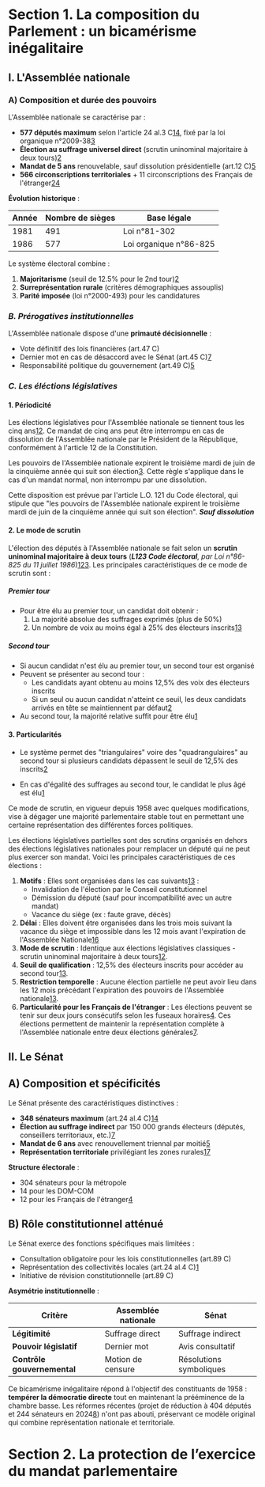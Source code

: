 # Section 1. La composition du Parlement : un bicamérisme inégalitaire

## I. L'Assemblée nationale

### A) Composition et durée des pouvoirs

L'Assemblée nationale se caractérise par :
- **577 députés maximum** selon l'article 24 al.3 C[1](https://www.legifrance.gouv.fr/codes/article_lc/LEGIARTI000019241014/)[4](https://fr.wikipedia.org/wiki/Article_24_de_la_Constitution_de_la_Cinqui%C3%A8me_R%C3%A9publique_fran%C3%A7aise), fixé par la loi organique n°2009-38[3](https://www.legifrance.gouv.fr/dossierlegislatif/JORFDOLE000019493946/)
- **Élection au suffrage universel direct** (scrutin uninominal majoritaire à deux tours)[2](https://www.elections.interieur.gouv.fr/comprendre-elections/pour-qui-je-vote/deputes)
- **Mandat de 5 ans** renouvelable, sauf dissolution présidentielle (art.12 C)[5](https://www.doc-du-juriste.com/blog/conseils-juridiques/conditions-exercice-mandats-parlementaires-25-09-2020.html)
- **566 circonscriptions territoriales** + 11 circonscriptions des Français de l'étranger[2](https://www.elections.interieur.gouv.fr/comprendre-elections/pour-qui-je-vote/deputes)[4](https://fr.wikipedia.org/wiki/Article_24_de_la_Constitution_de_la_Cinqui%C3%A8me_R%C3%A9publique_fran%C3%A7aise)

**Évolution historique** :

| Année | Nombre de sièges | Base légale            |
| ----- | ---------------- | ---------------------- |
| 1981  | 491              | Loi n°81-302           |
| 1986  | 577              | Loi organique n°86-825 |

Le système électoral combine :
1. **Majoritarisme** (seuil de 12.5% pour le 2nd tour)[2](https://www.elections.interieur.gouv.fr/comprendre-elections/pour-qui-je-vote/deputes)
2. **Surreprésentation rurale** (critères démographiques assouplis)
3. **Parité imposée** (loi n°2000-493) pour les candidatures

### ***B. Prérogatives institutionnelles***
L'Assemblée nationale dispose d'une **primauté décisionnelle** :
- Vote définitif des lois financières (art.47 C)
- Dernier mot en cas de désaccord avec le Sénat (art.45 C)[7](https://www.conseil-constitutionnel.fr/la-constitution)
- Responsabilité politique du gouvernement (art.49 C)[5](https://www.doc-du-juriste.com/blog/conseils-juridiques/conditions-exercice-mandats-parlementaires-25-09-2020.html)

### ***C. Les éléctions législatives***
#### 1. Périodicité
Les élections législatives pour l'Assemblée nationale se tiennent tous les cinq ans[1](https://www.aisne.gouv.fr/Actions-de-l-Etat/Elections/Elections-Legislatives-2024/Mode-de-scrutin)[2](https://fr.wikipedia.org/wiki/Assembl%C3%A9e_nationale_\(France\)). Ce mandat de cinq ans peut être interrompu en cas de dissolution de l'Assemblée nationale par le Président de la République, conformément à l'article 12 de la Constitution.

Les pouvoirs de l'Assemblée nationale expirent le troisième mardi de juin de la cinquième année qui suit son élection[3](https://www.assemblee-nationale.fr/dyn/synthese/fonctionnement-assemblee-nationale/le-regime-des-sessions-et-des-seances). Cette règle s'applique dans le cas d'un mandat normal, non interrompu par une dissolution.

Cette disposition est prévue par l'article L.O. 121 du Code électoral, qui stipule que "les pouvoirs de l'Assemblée nationale expirent le troisième mardi de juin de la cinquième année qui suit son élection".
***Sauf dissolution***

#### 2. Le mode de scrutin
L'élection des députés à l'Assemblée nationale se fait selon un **scrutin uninominal majoritaire à deux tours** (***L123 Code électoral**, par Loi n°86-825 du 11 juillet 1986*)[1](https://www.aisne.gouv.fr/Actions-de-l-Etat/Elections/Elections-Legislatives-2024/Mode-de-scrutin)[2](https://fr.wikipedia.org/wiki/Assembl%C3%A9e_nationale_\(France\))[3](https://www.assemblee-nationale.fr/dyn/synthese/deputes-groupes-parlementaires/l-election-des-deputes). Les principales caractéristiques de ce mode de scrutin sont :
##### Premier tour
- Pour être élu au premier tour, un candidat doit obtenir :    
    1. La majorité absolue des suffrages exprimés (plus de 50%)
    2. Un nombre de voix au moins égal à 25% des électeurs inscrits[1](https://www.aisne.gouv.fr/Actions-de-l-Etat/Elections/Elections-Legislatives-2024/Mode-de-scrutin)[3](https://www.assemblee-nationale.fr/dyn/synthese/deputes-groupes-parlementaires/l-election-des-deputes)
##### Second tour
- Si aucun candidat n'est élu au premier tour, un second tour est organisé
- Peuvent se présenter au second tour :
    - Les candidats ayant obtenu au moins 12,5% des voix des électeurs inscrits
    - Si un seul ou aucun candidat n'atteint ce seuil, les deux candidats arrivés en tête se maintiennent par défaut[2](https://fr.wikipedia.org/wiki/Assembl%C3%A9e_nationale_\(France\))
- Au second tour, la majorité relative suffit pour être élu[1](https://www.aisne.gouv.fr/Actions-de-l-Etat/Elections/Elections-Legislatives-2024/Mode-de-scrutin)

#### 3. Particularités

- Le système permet des "triangulaires" voire des "quadrangulaires" au second tour si plusieurs candidats dépassent le seuil de 12,5% des inscrits[2](https://fr.wikipedia.org/wiki/Assembl%C3%A9e_nationale_\(France\))

- En cas d'égalité des suffrages au second tour, le candidat le plus âgé est élu[1](https://www.aisne.gouv.fr/Actions-de-l-Etat/Elections/Elections-Legislatives-2024/Mode-de-scrutin)

Ce mode de scrutin, en vigueur depuis 1958 avec quelques modifications, vise à dégager une majorité parlementaire stable tout en permettant une certaine représentation des différentes forces politiques.

Les élections législatives partielles sont des scrutins organisés en dehors des élections législatives nationales pour remplacer un député qui ne peut plus exercer son mandat. Voici les principales caractéristiques de ces élections :
1. **Motifs** : Elles sont organisées dans les cas suivants[1](https://www.lejdd.fr/Politique/quest-ce-quune-election-legislative-partielle-4047431)[3](https://www.cnews.fr/france/2023-03-28/quest-ce-quune-election-legislative-partielle-1337619) :
    - Invalidation de l'élection par le Conseil constitutionnel
    - Démission du député (sauf pour incompatibilité avec un autre mandat)
    - Vacance du siège (ex : faute grave, décès)
2. **Délai** : Elles doivent être organisées dans les trois mois suivant la vacance du siège et impossible dans les 12 mois avant l'expiration de l'Assemblée Nationale[1](https://www.lejdd.fr/Politique/quest-ce-quune-election-legislative-partielle-4047431)[6](https://www.senat.fr/tableau-historique/pjl20-185.html)
3. **Mode de scrutin** : Identique aux élections législatives classiques - scrutin uninominal majoritaire à deux tours[1](https://www.lejdd.fr/Politique/quest-ce-quune-election-legislative-partielle-4047431)[2](https://www.service-public.fr/particuliers/vosdroits/F1943).
4. **Seuil de qualification** : 12,5% des électeurs inscrits pour accéder au second tour[1](https://www.lejdd.fr/Politique/quest-ce-quune-election-legislative-partielle-4047431)[3](https://www.cnews.fr/france/2023-03-28/quest-ce-quune-election-legislative-partielle-1337619).
5. **Restriction temporelle** : Aucune élection partielle ne peut avoir lieu dans les 12 mois précédant l'expiration des pouvoirs de l'Assemblée nationale[1](https://www.lejdd.fr/Politique/quest-ce-quune-election-legislative-partielle-4047431)[3](https://www.cnews.fr/france/2023-03-28/quest-ce-quune-election-legislative-partielle-1337619).
6. **Particularité pour les Français de l'étranger** : Les élections peuvent se tenir sur deux jours consécutifs selon les fuseaux horaires[4](https://uy.ambafrance.org/Elections-legislatives-partielles-2023-informations-pratiques).
Ces élections permettent de maintenir la représentation complète à l'Assemblée nationale entre deux élections générales[7](https://fr.wikipedia.org/wiki/%C3%89lection_l%C3%A9gislative_fran%C3%A7aise_partielle).

## II. Le Sénat

## A) Composition et spécificités

Le Sénat présente des caractéristiques distinctives :
- **348 sénateurs maximum** (art.24 al.4 C)[1](https://www.legifrance.gouv.fr/codes/article_lc/LEGIARTI000019241014/)[4](https://fr.wikipedia.org/wiki/Article_24_de_la_Constitution_de_la_Cinqui%C3%A8me_R%C3%A9publique_fran%C3%A7aise)
- **Élection au suffrage indirect** par 150 000 grands électeurs (députés, conseillers territoriaux, etc.)[7](https://www.conseil-constitutionnel.fr/la-constitution)
- **Mandat de 6 ans** avec renouvellement triennal par moitié[5](https://www.doc-du-juriste.com/blog/conseils-juridiques/conditions-exercice-mandats-parlementaires-25-09-2020.html)
- **Représentation territoriale** privilégiant les zones rurales[1](https://www.legifrance.gouv.fr/codes/article_lc/LEGIARTI000019241014/)[7](https://www.conseil-constitutionnel.fr/la-constitution)

**Structure électorale** :
- 304 sénateurs pour la métropole
- 14 pour les DOM-COM
- 12 pour les Français de l'étranger[4](https://fr.wikipedia.org/wiki/Article_24_de_la_Constitution_de_la_Cinqui%C3%A8me_R%C3%A9publique_fran%C3%A7aise)

## B) Rôle constitutionnel atténué

Le Sénat exerce des fonctions spécifiques mais limitées :

- Consultation obligatoire pour les lois constitutionnelles (art.89 C)    
- Représentation des collectivités locales (art.24 al.4 C)[1](https://www.legifrance.gouv.fr/codes/article_lc/LEGIARTI000019241014/)
- Initiative de révision constitutionnelle (art.89 C)

**Asymétrie institutionnelle** :

| Critère                     | Assemblée nationale | Sénat                   |
| --------------------------- | ------------------- | ----------------------- |
| **Légitimité**              | Suffrage direct     | Suffrage indirect       |
| **Pouvoir législatif**      | Dernier mot         | Avis consultatif        |
| **Contrôle gouvernemental** | Motion de censure   | Résolutions symboliques |

Ce bicamérisme inégalitaire répond à l'objectif des constituants de 1958 : **tempérer la démocratie directe** tout en maintenant la prééminence de la chambre basse. Les réformes récentes (projet de réduction à 404 députés et 244 sénateurs en 2024[8](https://www.legifrance.gouv.fr/dossierlegislatif/JORFDOLE000036936589/)) n'ont pas abouti, préservant ce modèle original qui combine représentation nationale et territoriale.


# Section 2. La protection de l’exercice du mandat parlementaire
